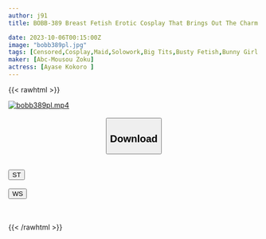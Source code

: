 ```yaml
---
author: j91
title: BOBB-389 Breast Fetish Erotic Cosplay That Brings Out The Charm Of G-cup Beautiful Big Breasts To The Fullest 7 Boin "Ayase Kokoro" Box 2

date: 2023-10-06T00:15:00Z
image: "bobb389pl.jpg"
tags: [Censored,Cosplay,Maid,Solowork,Big Tits,Busty Fetish,Bunny Girl	]
maker: [Abc-Mousou Zoku]
actress: [Ayase Kokoro ]
---
```



{{< rawhtml >}}

<div class="video" data-videoid="9PZwd6oW8jIaK9q">
    <a href="javascript:;">
        <img src="https://my.j91.asia/posts/bobb389pl/bobb389pl.jpg" width="WIDTH" height="HEIGHT" alt="bobb389pl.mp4" loading="lazy">
    </a>
</div>

<script type="text/javascript" src="https://j91.asia/asset/on-demand-st.js"></script>

<br>
  <link rel="stylesheet" href="https://j91.asia/asset/bs5.css">
  
  <center>
  <button class="btn btn-primary" type="button" data-bs-toggle="collapse" data-bs-target=".multi-collapse" aria-expanded="false" aria-controls="multiCollapseExample1 multiCollapseExample2"><h2>Download</h2></button></center>
</p>
<div class="row">
  <div class="col">
    <div class="collapse multi-collapse" id="multiCollapseExample1">
      <div class="card card-body">
	      	      <br>
<div class="buttons">  
<a href="https://streamtape.to/v/9PZwd6oW8jIaK9q"><button class="btn-hover color-3"><i class="fa fa-download"></i> ST</button></a></div>
    </div>
  </div>
</div>
  <div class="col">
    <div class="collapse multi-collapse" id="multiCollapseExample2">
      <div class="card card-body">
	      <br>
<div class="buttons">
    <a href="https://wolfstream.tv/4fdrv8ef2wy9"><button class="btn-hover color-9"><i class="fa fa-download"></i> WS</button></a></div>
<br><br>
      </div>
    </div>
  </div>
</div>

{{< /rawhtml >}}
